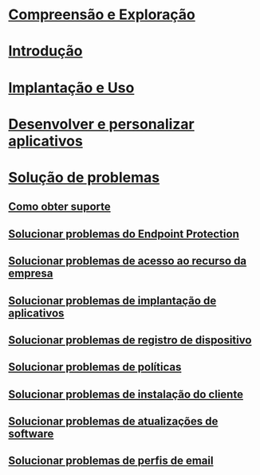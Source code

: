 # [Compreensão e Exploração](/intune/understand-explore/introduction-to-microsoft-intune)
# [Introdução](/intune/get-started/what-to-know-before-you-start-microsoft-intune)
<!-- # [Plan and Design](/intune/plan-design/ways-to-do-enterprise-mobility) -->
# [Implantação e Uso](/intune/deploy-use/overview-of-device-and-app-lifecycles-in-microsoft-intune)
# [Desenvolver e personalizar aplicativos](/intune/develop/intune-app-sdk)

# [Solução de problemas](how-to-get-support-for-microsoft-intune.md)
## [Como obter suporte](how-to-get-support-for-microsoft-intune.md)
## [Solucionar problemas do Endpoint Protection](Troubleshoot-Endpoint-Protection-in-microsoft-intune.md)
## [Solucionar problemas de acesso ao recurso da empresa](Troubleshoot-company-resource-access-problems-with-microsoft-intune.md)
## [Solucionar problemas de implantação de aplicativos](Troubleshoot-app-deployment-problems-in-microsoft-intune.md)
## [Solucionar problemas de registro de dispositivo](troubleshoot-device-enrollment-in-intune.md)
## [Solucionar problemas de políticas](Troubleshoot-policies-in-microsoft-intune.md)
## [Solucionar problemas de instalação do cliente](Troubleshoot-client-setup-in-microsoft-intune.md)
## [Solucionar problemas de atualizações de software](Troubleshoot-software-updates-in-microsoft-intune.md)
## [Solucionar problemas de perfis de email](Troubleshoot-email-profiles-in-microsoft-intune.md)


<!--HONumber=May16_HO2-->


